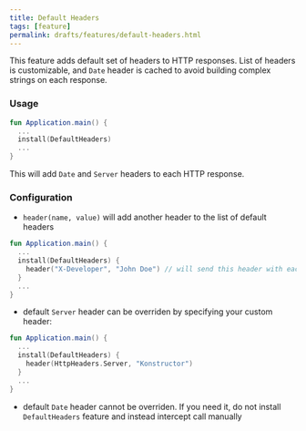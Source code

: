 ```yaml
---
title: Default Headers
tags: [feature]
permalink: drafts/features/default-headers.html
---
```


This feature adds default set of headers to HTTP responses. List of headers is customizable, and `Date` header is cached
to avoid building complex strings on each response.   

### Usage

```kotlin
fun Application.main() {
  ...
  install(DefaultHeaders)
  ...
}
```

This will add `Date` and `Server` headers to each HTTP response.

### Configuration
 
* `header(name, value)` will add another header to the list of default headers

```kotlin
fun Application.main() {
  ...
  install(DefaultHeaders) {
    header("X-Developer", "John Doe") // will send this header with each response
  }
  ...
}
```

* default `Server` header can be overriden by specifying your custom header:

```kotlin
fun Application.main() {
  ...
  install(DefaultHeaders) {
    header(HttpHeaders.Server, "Konstructor") 
  }
  ...
}
```

* default `Date` header cannot be overriden. If you need it, do not install `DefaultHeaders` feature and instead 
intercept call manually 
